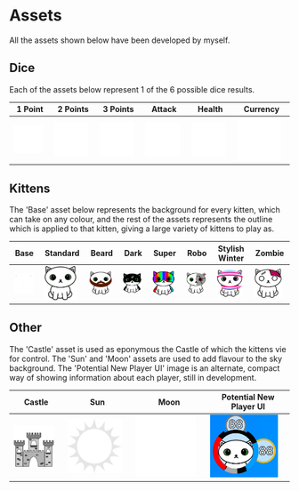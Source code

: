 # Assets

All the assets shown below have been developed by myself.

## Dice

Each of the assets below represent 1 of the 6 possible dice results.

| 1 Point | 2 Points | 3 Points | Attack | Health | Currency |
|-|-|-|-|-|-|
| <img width="90%" src="dice/point.png"> | <img width="90%" src="dice/2_points.png"> | <img width="90%" src="dice/3_points.png"> | <img width="90%" src="dice/attack.png"> | <img width="90%" src="dice/health.png"> | <img width="90%" src="dice/currency.png"> |

## Kittens

The 'Base' asset below represents the background for every kitten, which can take on any colour, and the rest of the assets represents the outline which is applied to that kitten, giving a large variety of kittens to play as.

| Base | Standard | Beard | Dark | Super | Robo | Stylish Winter | Zombie |
|-|-|-|-|-|-|-|-|
| <img width="90%" src="kittens/kitten_fill.png" background-color = "#FFFFFFFF"> | <img width="90%" src="kittens/kitten_outline.png"> | <img width="90%" src="kittens/beard_kitten_outline.png"> | <img width="90%" src="kittens/dark_kitten_outline.png"> | <img width="90%" src="kittens/super_kitten_outline.png"> | <img width="90%" src="kittens/robo_kitten_outline.png"> | <img width="90%" src="kittens/stylish_winter_kitten_outline.png"> | <img width="90%" src="kittens/zombie_kitten_outline.png"> |

## Other

The 'Castle' asset is used as eponymous the Castle of which the kittens vie for control. The 'Sun' and 'Moon' assets are used to add flavour to the sky background. The 'Potential New Player UI' image is an alternate, compact way of showing information about each player, still in development.

| Castle | Sun | Moon | Potential New Player UI |
|-|-|-|-|
| <img width="90%" src="castle.png"> | <img width="90%" src="sun.png"> | <img width="90%" src="moon.png"> | <img width="90%" src="new_player_ui.png"> |
